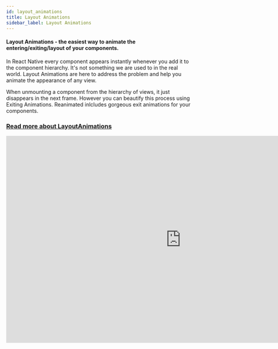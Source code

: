 ```yaml
---
id: layout_animations
title: Layout Animations
sidebar_label: Layout Animations
--- 
```


#### Layout Animations - the easiest way to animate the entering/exiting/layout of your components.

In React Native every component appears instantly whenever you add it to the component hierarchy. It's not something we are used to in the real world. Layout Animations are here to address the problem and help you animate the appearance of any view.

When unmounting a component from the hierarchy of views, it just disappears in the next frame. However you can beautify this process using Exiting Animations. Reanimated inlcludes gorgeous exit animations for your components.

### [Read more about LayoutAnimations](./../api/LayoutAnimations/entryAnimations)

<iframe width="940px" height="557px" src="https://www.youtube.com/embed/6UXfS6FI674" frameborder="0" allow="accelerometer; autoplay; clipboard-write; encrypted-media; gyroscope; picture-in-picture" allowfullscreen></iframe>
